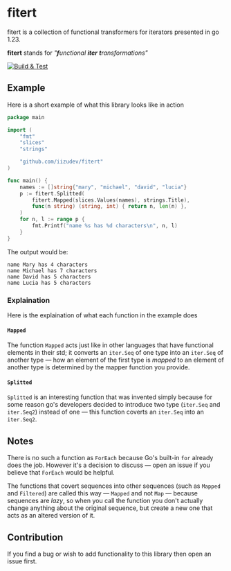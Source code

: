 # fitert
fitert is a collection of functional transformers for iterators presented in go 1.23.

**fitert** stands for _"**f**unctional **iter** **t**ransformations"_

[![Build & Test](https://github.com/iizudev/fitert/actions/workflows/go.yml/badge.svg)](https://github.com/iizudev/fitert/actions/workflows/go.yml)

## Example
Here is a short example of what this library looks like in action
```go
package main

import (
	"fmt"
	"slices"
	"strings"

	"github.com/iizudev/fitert"
)

func main() {
	names := []string{"mary", "michael", "david", "lucia"}
	p := fitert.Splitted(
		fitert.Mapped(slices.Values(names), strings.Title),
		func(n string) (string, int) { return n, len(n) },
	)
	for n, l := range p {
		fmt.Printf("name %s has %d characters\n", n, l)
	}
}
```

The output would be:
```
name Mary has 4 characters
name Michael has 7 characters
name David has 5 characters
name Lucia has 5 characters
```

### Explaination

Here is the explaination of what each function in the example does

#### `Mapped`

The function `Mapped` acts just like in other languages that have
functional elements in their std; it converts an `iter.Seq` of one type
into an `iter.Seq` of another type — how an element of the first type
is _mapped_ to an element of another type is determined by the mapper
function you provide.

#### `Splitted`

`Splitted` is an interesting function that was invented simply because
for some reason go's developers decided to introduce two type (`iter.Seq`
and `iter.Seq2`) instead of one — this function coverts an `iter.Seq` into
an `iter.Seq2`.

## Notes

There is no such a function as `ForEach` because Go's built-in `for` already does the job. However
it's a decision to discuss — open an issue if you believe that `ForEach` would be helpful.

The functions that covert sequences into other sequences (such as `Mapped` and `Filtered`)
are called this way — `Mapped` and not `Map` — because sequences are _lazy_, so when you call
the function you don't actually change anything about the original sequence, but create a new one
that acts as an altered version of it.

## Contribution

If you find a bug or wish to add functionality to this library then open an issue first.
